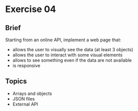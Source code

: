 # Exercise 04

## Brief

Starting from an online API, implement a web page that:

- allows the user to visually see the data (at least 3 objects)
- allows the user to interact with some visual elements
- allows to see something even if the data are not available 
- is responsive


## Topics

- Arrays and objects 
- JSON files
- External API